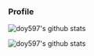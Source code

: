 ### Profile
	
![doy597's github stats](https://github-readme-stats.vercel.app/api?username=doy597&show_icons=true&theme=radical&count_private=true&layout=compact)

<!--使用言語-->
![doy597's github stats](https://github-readme-stats.vercel.app/api/top-langs/?username=doy597&show_icons=true&theme=radical&layout=compact)

<!--
**doy597/doy597** is a ✨ _special_ ✨ repository because its `README.md` (this file) appears on your GitHub profile.

Here are some ideas to get you started:

- 🔭 I’m currently working on ...
- 🌱 I’m currently learning ...
- 👯 I’m looking to collaborate on ...
- 🤔 I’m looking for help with ...
- 💬 Ask me about ...
- 📫 How to reach me: ...
- 😄 Pronouns: ...
- ⚡ Fun fact: ...
-->
